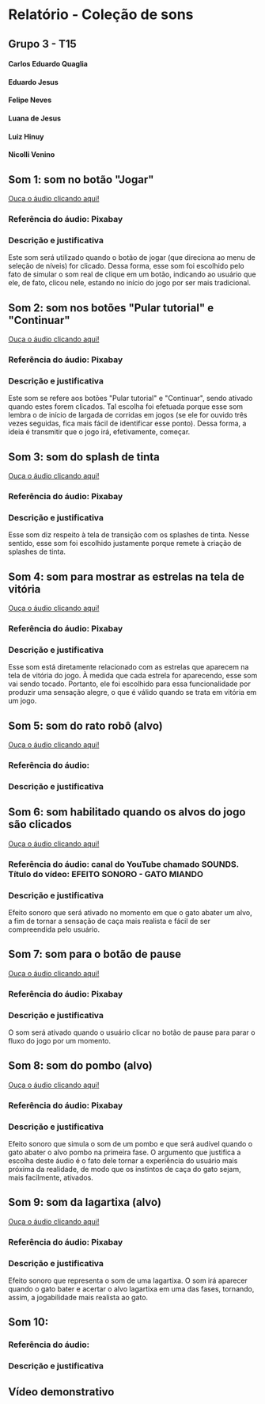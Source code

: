 <h1>Relatório - Coleção de sons</h1>
<h2>Grupo 3 - T15</h2>
<h4>Carlos Eduardo Quaglia</h4>
<h4>Eduardo Jesus</h4>
<h4>Felipe Neves</h4>
<h4>Luana de Jesus</h4>
<h4>Luiz Hinuy</h4>
<h4>Nicolli Venino</h4>

<h2>Som 1: som no botão "Jogar"</h2>
<a href = "https://drive.google.com/file/d/1hQFC5pVdqw617H8M5wLIWrMQGPIt92sz/view?usp=sharing">Ouça o áudio clicando aqui!</a>
<h3>Referência do áudio: Pixabay</h3>
<h3>Descrição e justificativa</h3>
<p>Este som será utilizado quando o botão de jogar (que direciona ao menu de seleção de níveis) for clicado. Dessa forma, esse som foi escolhido pelo fato de simular o som real de clique em um botão, indicando ao usuário que ele, de fato, clicou nele, estando no início do jogo por ser mais tradicional. </p>

<h2>Som 2: som nos botões "Pular tutorial" e "Continuar"</h2>
<a href = "https://drive.google.com/file/d/1CmhzvZDHqNDnyOqGY8DNLVBAR0uWa_cO/view?usp=sharing">Ouça o áudio clicando aqui!</a>
<h3>Referência do áudio: Pixabay</h3>
<h3>Descrição e justificativa</h3>
<p>Este som se refere aos botões "Pular tutorial" e "Continuar", sendo ativado quando estes forem clicados. Tal escolha foi efetuada porque esse som lembra o de início de largada de corridas em jogos (se ele for ouvido três vezes seguidas, fica mais fácil de identificar esse ponto). Dessa forma, a ideia é transmitir que o jogo irá, efetivamente, começar.</p>

<h2>Som 3: som do splash de tinta</h2>
<a href = "https://drive.google.com/file/d/1S7ec3bwp84ikFnf3YJEm72tkypAS9bdb/view?usp=sharing">Ouça o áudio clicando aqui!</a>
<h3>Referência do áudio: Pixabay</h3>
<h3>Descrição e justificativa</h3>
<p>Esse som diz respeito à tela de transição com os splashes de tinta. Nesse sentido, esse som foi escolhido justamente porque remete à criação de splashes de tinta.</p>


<h2>Som 4: som para mostrar as estrelas na tela de vitória </h2>
<a href = "https://drive.google.com/file/d/1r70VpueBP2AjGqV6dJNRPWkxYdkcudnU/view?usp=sharing">Ouça o áudio clicando aqui!</a>
<h3>Referência do áudio: Pixabay</h3>
<h3>Descrição e justificativa</h3>
<p>Esse som está diretamente relacionado com as estrelas que aparecem na tela de vitória do jogo. À medida que cada estrela for aparecendo, esse som vai sendo tocado. Portanto, ele foi escolhido para essa funcionalidade por produzir uma sensação alegre, o que é válido quando se trata em vitória em um jogo. </p>

<h2>Som 5: som do rato robô (alvo)</h2>
<a href = "https://drive.google.com/file/d/1jG39sa7Sp_wuA251Blk7ZV649-BVRxDw/view?usp=sharing">Ouça o áudio clicando aqui!</a>
<h3>Referência do áudio: </h3>
<h3>Descrição e justificativa</h3>
<p></p>

<h2>Som 6: som habilitado quando os alvos do jogo são clicados</h2>
<a href = "https://drive.google.com/file/d/17g-krBlk81rTzi-duVFOyEfhnxH6XU7U/view?usp=sharing">Ouça o áudio clicando aqui!</a>
<h3>Referência do áudio: canal do YouTube chamado SOUNDS. Título do vídeo: EFEITO SONORO - GATO MIANDO </h3>
<h3>Descrição e justificativa</h3>
<p>Efeito sonoro que será ativado no momento em que o gato abater um alvo, a fim de tornar a sensação de caça mais realista e fácil de ser compreendida pelo usuário. </p>

<h2>Som 7: som para o botão de pause</h2>
<a href = "https://drive.google.com/file/d/1a9IE5oRrw8p2ieAZE3skzfCzye1Pfz_o/view?usp=sharing">Ouça o áudio clicando aqui!</a>
<h3>Referência do áudio: Pixabay</h3>
<h3>Descrição e justificativa</h3>
<p>O som será ativado quando o usuário clicar no botão de pause para parar o fluxo do jogo por um momento. </p>

<h2>Som 8: som do pombo (alvo)</h2>
<a href = "https://drive.google.com/file/d/1zc9hjtwP67aTXE6p84U2f_sS9yQG1Fe5/view?usp=sharing">Ouça o áudio clicando aqui!</a>
<h3>Referência do áudio: Pixabay</h3>
<h3>Descrição e justificativa</h3>
<p>Efeito sonoro que simula o som de um pombo e que será audível quando o gato abater o alvo pombo na primeira fase. O argumento que justifica a escolha deste áudio é o fato dele tornar a experiência do usuário mais próxima da realidade, de modo que os instintos de caça do gato sejam, mais facilmente, ativados.</p>

<h2>Som 9: som da lagartixa (alvo)</h2>
<a href = "https://drive.google.com/file/d/1voUqdXlqM8OblkZLPvJhVY2d1bxRQalx/view?usp=sharing">Ouça o áudio clicando aqui!</a>
<h3>Referência do áudio: Pixabay </h3>
<h3>Descrição e justificativa</h3>
<p>Efeito sonoro que representa o som de uma lagartixa. O som irá aparecer quando o gato bater e acertar o alvo lagartixa em uma das fases, tornando, assim, a jogabilidade mais realista ao gato.</p>

<h2>Som 10: </h2>
<h3>Referência do áudio: </h3>
<h3>Descrição e justificativa</h3>
<p> </p>

<h2>Vídeo demonstrativo</h2>
